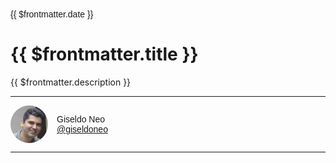 <div class="profile">
    <div class="profile-details">
      {{ $frontmatter.date }}
    </div>
</div>

# {{ $frontmatter.title }}

{{ $frontmatter.description }}

  <style>
    .profile {
      display: flex;
      align-items: center;
      gap: 14px;
      font-family: Arial, sans-serif;
    }
    .profile img {
      border-radius: 50%;
      width: 60px; /* Adjust size as needed */
      height: 60px; /* Adjust size as needed */
    }
    .profile-details {
      font-size: 14px;
    }
    .profile-details p {
      margin: 0;
    }
  </style>

  <hr class="solid">
  <div class="profile">
    <img src="./giseldo.png" alt="Profile Picture" />
    <div class="profile-details">
      <p>Giseldo Neo</p>
      <p> <a href=http://x.com/giseldoneo>@giseldoneo</a> </p>
    </div>
  </div>
  <hr class="solid">